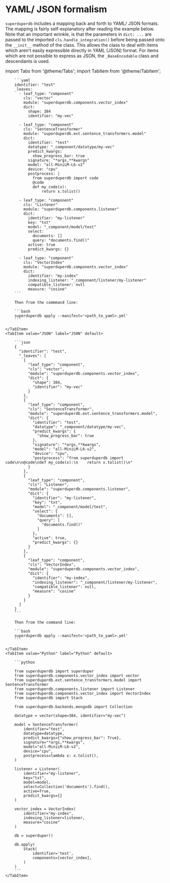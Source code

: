 # YAML/ JSON formalism

`superduperdb` includes a mapping back and forth to YAML/ JSON formats.
The mapping is fairly self-explanatory after reading the example below.
Note that an important wrinkle, is that the parameters in `dict: ...`
are passed to the imported `cls.handle_integration()` before being
passed onto the `__init__` method of the class. This allows
the class to deal with items which aren't easily expressible directly 
in YAML (JSON) format. For items which are not possible to express
as JSON, the `_BaseEncodable` class and descendants is used.

import Tabs from '@theme/Tabs';
import TabItem from '@theme/TabItem';


<Tabs>
    <TabItem value="YAML" label="YAML" default>

        ```yaml
        identifier: "test"
        _leaves:
          - leaf_type: "component"
            cls: "vector"
            module: "superduperdb.components.vector_index"
            dict:
              shape: 384
              identifier: "my-vec"
        
          - leaf_type: "component"
            cls: "SentenceTransformer"
            module: "superduperdb.ext.sentence_transformers.model"
            dict:
              identifier: "test"
              datatype: "_component/datatype/my-vec"
              predict_kwargs:
                show_progress_bar: true
              signature: "*args,**kwargs"
              model: "all-MiniLM-L6-v2"
              device: "cpu"
              postprocess: |
                from superduperdb import code
                @code
                def my_code(x):
                    return x.tolist()
        
          - leaf_type: "component"
            cls: "Listener"
            module: "superduperdb.components.listener"
            dict:
              identifier: "my-listener"
              key: "txt"
              model: "_component/model/test"
              select:
                documents: []
                query: "documents.find()"
              active: true
              predict_kwargs: {}
        
          - leaf_type: "component"
            cls: "VectorIndex"
            module: "superduperdb.components.vector_index"
            dict:
              identifier: "my-index"
              indexing_listener: "_component/listener/my-listener"
              compatible_listener: null
              measure: "cosine"
        ```

        Then from the commmand line:

        ```bash
        superduperdb apply --manifest='<path_to_yaml>.yml'
        ```

    </TabItem>
    <TabItem value="JSON" label="JSON" default>

        ```json
        {
          "identifier": "test",
          "_leaves": [
            {
              "leaf_type": "component",
              "cls": "vector",
              "module": "superduperdb.components.vector_index",
              "dict": {
                "shape": 384,
                "identifier": "my-vec"
              }
            },
            {
              "leaf_type": "component",
              "cls": "SentenceTransformer",
              "module": "superduperdb.ext.sentence_transformers.model",
              "dict": {
                "identifier": "test",
                "datatype": "_component/datatype/my-vec",
                "predict_kwargs": {
                  "show_progress_bar": true
                },
                "signature": "*args,**kwargs",
                "model": "all-MiniLM-L6-v2",
                "device": "cpu",
                "postprocess": "from superduperdb import code\n\n@code\ndef my_code(x):\n    return x.tolist()\n"
              }
            },
            {
              "leaf_type": "component",
              "cls": "Listener",
              "module": "superduperdb.components.listener",
              "dict": {
                "identifier": "my-listener",
                "key": "txt",
                "model": "_component/model/test",
                "select": {
                  "documents": [],
                  "query": [
                    "documents.find()"
                  ]
                },
                "active": true,
                "predict_kwargs": {}
              }
            },
            {
              "leaf_type": "component",
              "cls": "VectorIndex",
              "module": "superduperdb.components.vector_index",
              "dict": {
                "identifier": "my-index",
                "indexing_listener": "_component/listener/my-listener",
                "compatible_listener": null,
                "measure": "cosine"
              }
            }
          ]
        }
        ```

        Then from the command line:

        ```bash
        superduperdb apply --manifest='<path_to_yaml>.yml'
        ```

    </TabItem>
    <TabItem value="Python" label="Python" default>

        ```python

        from superduperdb import superduper
        from superduperdb.components.vector_index import vector
        from superduperdb.ext.sentence_transformers.model import SentenceTransformer
        from superduperdb.components.listener import Listener
        from superduperdb.components.vector_index import VectorIndex
        from superduperdb import Stack

        from superduperdb.backends.mongodb import Collection

        datatype = vector(shape=384, identifier="my-vec")

        model = SentenceTransformer(
            identifier="test",
            datatype=datatype,
            predict_kwargs={"show_progress_bar": True},
            signature="*args,**kwargs",
            model="all-MiniLM-L6-v2",
            device="cpu",
            postprocess=lambda x: x.tolist(),
        )

        listener = Listener(
            identifier="my-listener",
            key="txt",
            model=model,
            select=Collection('documents').find(),
            active=True,
            predict_kwargs={}
        )

        vector_index = VectorIndex(
            identifier="my-index",
            indexing_listener=listener,
            measure="cosine"
        )

        db = superduper()

        db.apply(
            Stack(
                identifier='test',
                components=[vector_index],
            )
        )
        ```
    </TabItem>
</Tabs>